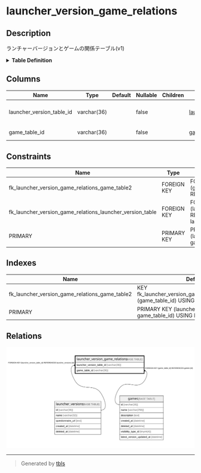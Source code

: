 # launcher_version_game_relations

## Description

ランチャーバージョンとゲームの関係テーブル(v1)

<details>
<summary><strong>Table Definition</strong></summary>

```sql
CREATE TABLE `launcher_version_game_relations` (
  `launcher_version_table_id` varchar(36) NOT NULL,
  `game_table_id` varchar(36) NOT NULL,
  PRIMARY KEY (`launcher_version_table_id`,`game_table_id`),
  KEY `fk_launcher_version_game_relations_game_table2` (`game_table_id`),
  CONSTRAINT `fk_launcher_version_game_relations_game_table2` FOREIGN KEY (`game_table_id`) REFERENCES `games` (`id`),
  CONSTRAINT `fk_launcher_version_game_relations_launcher_version_table` FOREIGN KEY (`launcher_version_table_id`) REFERENCES `launcher_versions` (`id`)
) ENGINE=InnoDB DEFAULT CHARSET=utf8mb4
```

</details>

## Columns

| Name | Type | Default | Nullable | Children | Parents | Comment |
| ---- | ---- | ------- | -------- | -------- | ------- | ------- |
| launcher_version_table_id | varchar(36) |  | false |  | [launcher_versions](launcher_versions.md) | ランチャーバージョンUUID |
| game_table_id | varchar(36) |  | false |  | [games](games.md) | ゲームUUID |

## Constraints

| Name | Type | Definition |
| ---- | ---- | ---------- |
| fk_launcher_version_game_relations_game_table2 | FOREIGN KEY | FOREIGN KEY (game_table_id) REFERENCES games (id) |
| fk_launcher_version_game_relations_launcher_version_table | FOREIGN KEY | FOREIGN KEY (launcher_version_table_id) REFERENCES launcher_versions (id) |
| PRIMARY | PRIMARY KEY | PRIMARY KEY (launcher_version_table_id, game_table_id) |

## Indexes

| Name | Definition |
| ---- | ---------- |
| fk_launcher_version_game_relations_game_table2 | KEY fk_launcher_version_game_relations_game_table2 (game_table_id) USING BTREE |
| PRIMARY | PRIMARY KEY (launcher_version_table_id, game_table_id) USING BTREE |

## Relations

![er](launcher_version_game_relations.svg)

---

> Generated by [tbls](https://github.com/k1LoW/tbls)
